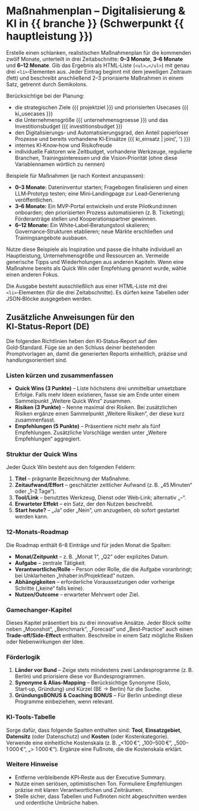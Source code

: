# Maßnahmenplan – Digitalisierung & KI in {{ branche }} (Schwerpunkt {{ hauptleistung }})

Erstelle einen schlanken, realistischen Maßnahmenplan für die kommenden zwölf Monate, unterteilt in drei Zeitabschnitte: **0–3 Monate**, **3–6 Monate** und **6–12 Monate**. Gib das Ergebnis als HTML‑Liste (`<ul>…</ul>`) mit genau drei `<li>`‑Elementen aus. Jeder Eintrag beginnt mit dem jeweiligen Zeitraum (fett) und beschreibt anschließend 2–3 priorisierte Maßnahmen in einem Satz, getrennt durch Semikolons.

Berücksichtige bei der Planung:

* die strategischen Ziele ({{ projektziel }}) und priorisierten Usecases ({{ ki_usecases }})
* die Unternehmensgröße ({{ unternehmensgroesse }}) und das Investitionsbudget ({{ investitionsbudget }})
* den Digitalisierungs‑ und Automatisierungsgrad, den Anteil papierloser Prozesse und bereits vorhandene KI‑Einsätze ({{ ki_einsatz | join(', ') }})
* internes KI‑Know‑how und Risikofreude
* individuelle Faktoren wie Zeitbudget, vorhandene Werkzeuge, regulierte Branchen, Trainingsinteressen und die Vision‑Priorität (ohne diese Variablennamen wörtlich zu nennen)

Beispiele für Maßnahmen (je nach Kontext anzupassen):

- **0–3 Monate:** Dateninventur starten; Fragebogen finalisieren und einen LLM‑Prototyp testen; eine Mini‑Landingpage zur Lead‑Generierung veröffentlichen.
- **3–6 Monate:** Ein MVP‑Portal entwickeln und erste Pilotkund:innen onboarden; den priorisierten Prozess automatisieren (z. B. Ticketing); Förderanträge stellen und Kooperationspartner gewinnen.
- **6–12 Monate:** Ein White‑Label‑Beratungstool skalieren; Governance‑Strukturen etablieren; neue Märkte erschließen und Trainingsangebote ausbauen.

Nutze diese Beispiele als Inspiration und passe die Inhalte individuell an Hauptleistung, Unternehmensgröße und Ressourcen an. Vermeide generische Tipps und Wiederholungen aus anderen Kapiteln. Wenn eine Maßnahme bereits als Quick Win oder Empfehlung genannt wurde, wähle einen anderen Fokus.

Die Ausgabe besteht ausschließlich aus einer HTML‑Liste mit drei `<li>`‑Elementen (für die drei Zeitabschnitte). Es dürfen keine Tabellen oder JSON‑Blöcke ausgegeben werden.

## Zusätzliche Anweisungen für den KI‑Status‑Report (DE)

Die folgenden Richtlinien heben den KI‑Status‑Report auf den Gold‑Standard. Füge sie an den Schluss deiner bestehenden Promptvorlagen an, damit die generierten Reports einheitlich, präzise und handlungsorientiert sind.

### Listen kürzen und zusammenfassen

* **Quick Wins (3 Punkte)** – Liste höchstens drei unmittelbar umsetzbare Erfolge. Falls mehr Ideen existieren, fasse sie am Ende unter einem Sammelpunkt „Weitere Quick Wins“ zusammen. 
* **Risiken (3 Punkte)** – Nenne maximal drei Risiken. Bei zusätzlichen Risiken ergänze einen Sammelpunkt „Weitere Risiken“, der diese kurz zusammenfasst. 
* **Empfehlungen (5 Punkte)** – Präsentiere nicht mehr als fünf Empfehlungen. Zusätzliche Vorschläge werden unter „Weitere Empfehlungen“ aggregiert.

### Struktur der Quick Wins

Jeder Quick Win besteht aus den folgenden Feldern:

1. **Titel** – prägnante Bezeichnung der Maßnahme.
2. **Zeitaufwand/Effort** – geschätzter zeitlicher Aufwand (z. B. „45 Minuten“ oder „1–2 Tage“).
3. **Tool/Link** – benutztes Werkzeug, Dienst oder Web‑Link; alternativ „–“.
4. **Erwarteter Effekt** – ein Satz, der den Nutzen beschreibt.
5. **Start heute?** – „Ja“ oder „Nein“, um anzugeben, ob sofort gestartet werden kann.

### 12‑Monats‑Roadmap

Die Roadmap enthält 6–8 Einträge und für jeden Monat die Spalten:

* **Monat/Zeitpunkt** – z. B. „Monat 1“, „Q2“ oder explizites Datum.
* **Aufgabe** – zentrale Tätigkeit.
* **Verantwortliche/Rolle** – Person oder Rolle, die die Aufgabe voranbringt; bei Unklarheiten „Inhaber:in/Projektlead“ nutzen.
* **Abhängigkeiten** – erforderliche Voraussetzungen oder vorherige Schritte („keine“ falls keine).
* **Nutzen/Outcome** – erwarteter Mehrwert oder Ziel.

### Gamechanger‑Kapitel

Dieses Kapitel präsentiert bis zu drei innovative Ansätze. Jeder Block sollte neben „Moonshot“, „Benchmark“, „Forecast“ und „Best‑Practice“ auch einen **Trade‑off/Side‑Effect** enthalten. Beschreibe in einem Satz mögliche Risiken oder Nebenwirkungen der Idee.

### Förderlogik

1. **Länder vor Bund** – Zeige stets mindestens zwei Landesprogramme (z. B. Berlin) und priorisiere diese vor Bundesprogrammen.
2. **Synonyme & Alias-Mapping** – Berücksichtige Synonyme (Solo, Start‑up, Gründung) und Kürzel (BE → Berlin) für die Suche.
3. **GründungsBONUS & Coaching BONUS** – Für Berlin unbedingt diese Programme einbeziehen, wenn relevant.

### KI‑Tools‑Tabelle

Sorge dafür, dass folgende Spalten enthalten sind: **Tool**, **Einsatzgebiet**, **Datensitz** (oder Datenschutz) und **Kosten** (oder Kostenkategorie). Verwende eine einheitliche Kostenskala (z. B. „&lt;100 €“, „100–500 €“, „500–1 000 €“, „> 1 000 €“). Ergänze eine Fußnote, die die Kostenskala erklärt.

### Weitere Hinweise

* Entferne verbleibende KPI‑Reste aus der Executive Summary.
* Nutze einen seriösen, optimistischen Ton. Formuliere Empfehlungen präzise mit klaren Verantwortlichen und Zeiträumen.
* Stelle sicher, dass Tabellen und Fußnoten nicht abgeschnitten werden und ordentliche Umbrüche haben.
